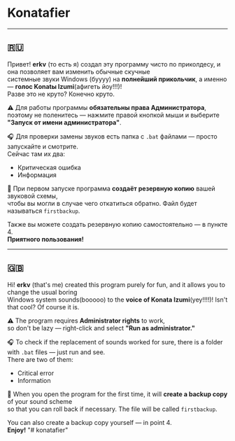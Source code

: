# Konatafier

---

## 🇷🇺

Привет! **erkv** (то есть я) создал эту программу чисто по приколдесу, и она позволяет вам изменить обычные скучные  
системные звуки Windows (буууу) на **полнейший прикольчик**, а именно — **голос Konatы Izumi**(афигеть йоу!!!)!  
Разве это не круто? Конечно круто.

⚠️ Для работы программы **обязательны права Администратора**,  
поэтому не поленитесь — нажмите правой кнопкой мыши и выберите **"Запуск от имени администратора"**.

🎧 Для проверки замены звуков есть папка с `.bat` файлами — просто запускайте и смотрите.  
Сейчас там их два:  
- Критическая ошибка  
- Информация

💾 При первом запуске программа **создаёт резервную копию** вашей звуковой схемы,  
чтобы вы могли в случае чего откатиться обратно. Файл будет называться `firstbackup`.

Также вы можете создать резервную копию самостоятельно — в пункте 4.  
**Приятного пользования!**

---

## 🇬🇧

Hi! **erkv** (that's me) created this program purely for fun, and it allows you to change the usual boring  
Windows system sounds(booooo) to the **voice of Konata Izumi**(yey!!!!)! Isn't that cool? Of course it is.

⚠️ The program requires **Administrator rights** to work,  
so don't be lazy — right-click and select **"Run as administrator."**

🎧 To check if the replacement of sounds worked for sure, there is a folder with `.bat` files — just run and see.  
There are two of them:  
- Critical error  
- Information

💾 When you open the program for the first time, it will **create a backup copy** of your sound scheme  
so that you can roll back if necessary. The file will be called `firstbackup`.

You can also create a backup copy yourself — in point 4.  
**Enjoy!**
"# konatafier" 
